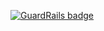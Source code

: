 
[![GuardRails badge](https://badges.production.guardrails.io/shtakai/cd_js2_oop_create1.svg)](https://www.guardrails.io)
